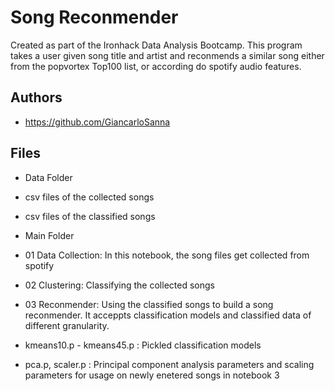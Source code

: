 
# Song Reconmender

Created as part of the Ironhack Data Analysis Bootcamp.
This program takes a user given song title and artist and reconmends
a similar song either from the popvortex Top100 list, or according do spotify audio features.



## Authors

- https://github.com/GiancarloSanna


## Files



- Data Folder
- csv files of the collected songs
- csv files of the classified songs


- Main Folder
- 01 Data Collection: In this notebook, the song files get collected from spotify
- 02 Clustering: Classifying the collected songs
- 03 Reconmender: Using the classified songs to build a song reconmender. It acceppts classification models and classified data of different granularity.

- kmeans10.p - kmeans45.p : Pickled classification models
- pca.p, scaler.p : Principal component analysis parameters and scaling parameters for usage on newly enetered songs in notebook 3